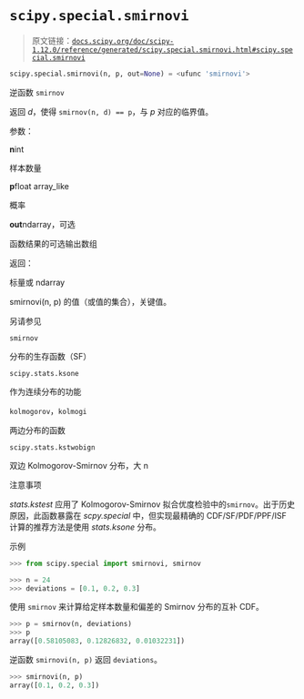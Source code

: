 # `scipy.special.smirnovi`

> 原文链接：[`docs.scipy.org/doc/scipy-1.12.0/reference/generated/scipy.special.smirnovi.html#scipy.special.smirnovi`](https://docs.scipy.org/doc/scipy-1.12.0/reference/generated/scipy.special.smirnovi.html#scipy.special.smirnovi)

```py
scipy.special.smirnovi(n, p, out=None) = <ufunc 'smirnovi'>
```

逆函数 `smirnov`

返回 *d*，使得 `smirnov(n, d) == p`，与 *p* 对应的临界值。

参数：

**n**int

样本数量

**p**float array_like

概率

**out**ndarray，可选

函数结果的可选输出数组

返回：

标量或 ndarray

smirnovi(n, p) 的值（或值的集合），关键值。

另请参见

`smirnov`

分布的生存函数（SF）

`scipy.stats.ksone`

作为连续分布的功能

`kolmogorov`，`kolmogi`

两边分布的函数

`scipy.stats.kstwobign`

双边 Kolmogorov-Smirnov 分布，大 n

注意事项

*stats.kstest* 应用了 Kolmogorov-Smirnov 拟合优度检验中的`smirnov`。出于历史原因，此函数暴露在 *scpy.special* 中，但实现最精确的 CDF/SF/PDF/PPF/ISF 计算的推荐方法是使用 *stats.ksone* 分布。

示例

```py
>>> from scipy.special import smirnovi, smirnov 
```

```py
>>> n = 24
>>> deviations = [0.1, 0.2, 0.3] 
```

使用 `smirnov` 来计算给定样本数量和偏差的 Smirnov 分布的互补 CDF。

```py
>>> p = smirnov(n, deviations)
>>> p
array([0.58105083, 0.12826832, 0.01032231]) 
```

逆函数 `smirnovi(n, p)` 返回 `deviations`。

```py
>>> smirnovi(n, p)
array([0.1, 0.2, 0.3]) 
```
